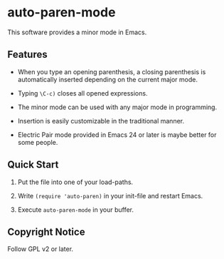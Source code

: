 # auto-paren-mode

This software provides a minor mode in Emacs.

## Features

* When you type an opening parenthesis, a closing parenthesis is automatically inserted depending on the current major mode.

* Typing `\C-c)` closes all opened expressions.

* The minor mode can be used with any major mode in programming.

* Insertion is easily customizable in the traditional manner.

* Electric Pair mode provided in Emacs 24 or later is maybe better for some people.

## Quick Start

1. Put the file into one of your load-paths.

2. Write `(require 'auto-paren)` in your init-file and restart Emacs.

3. Execute `auto-paren-mode` in your buffer.

## Copyright Notice

Follow GPL v2 or later.
